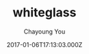 ---
layout: JamstackTheme
title: whiteglass
github: https://github.com/yous/whiteglass
demo: https://yous.github.io/whiteglass/
author: Chayoung You
ssg: Jekyll
date: 2017-01-06T17:13:03.000Z
description: Minimal, responsive Jekyll theme for hackers
stale: false
---